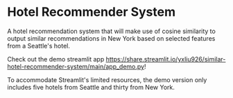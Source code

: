 # Hotel Recommender System

A hotel recommendation system that will make use of cosine similarity to output similar recommendations in New York based on selected features from a Seattle's hotel.

Check out the demo streamlit app https://share.streamlit.io/yxliu926/similar-hotel-recommender-system/main/app_demo.py!

To accommodate Streamlit's limited resources, the demo version only includes five hotels from Seattle and thirty from New York.  

